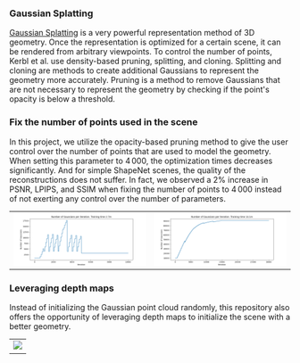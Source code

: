### Gaussian Splatting
[Gaussian Splatting](https://arxiv.org/abs/2308.04079) is a very powerful representation method of 3D geometry. Once the representation is optimized for a certain scene, it can be rendered from arbitrary viewpoints. To control the number of points, Kerbl et al. use density-based pruning, splitting, and cloning. Splitting and cloning are methods to create additional Gaussians to represent the geometry more accurately. Pruning is a method to remove Gaussians that are not necessary to represent the geometry by checking if the point's opacity is below a threshold. 

### Fix the number of points used in the scene
In this project, we utilize the opacity-based pruning method to give the user control over the number of points that are used to model the geometry. When setting this parameter to $4\,000$, the optimization times decreases significantly. And for simple ShapeNet scenes, the quality of the reconstructions does not suffer. In fact, we observed a 2% increase in PSNR, LPIPS, and SSIM when fixing the number of points to $4\,000$ instead of not exerting any control over the number of parameters. 



<table>
  <tr>
    <td align="center"><img src="assets/num_gaussians_method.png" /></td>
    <td align="center"><img src="assets/num_gaussians_vanilla.png" /></td>
  </tr>
</table>


### Leveraging depth maps
Instead of initializing the Gaussian point cloud randomly, this repository also offers the opportunity of leveraging depth maps to initialize the scene with a better geometry. 


<table>
  <tr>
    <td align="center"><img src="assets/opt_video.gif"/></td>
  </tr>
</table>